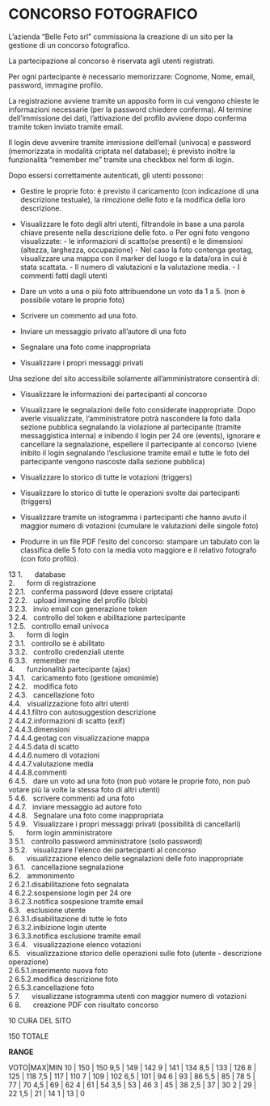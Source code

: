 # CONCORSO FOTOGRAFICO

L’azienda “Belle Foto srl” commissiona la creazione di un sito per la gestione di un concorso fotografico.

La partecipazione al concorso è riservata agli utenti registrati.

Per ogni partecipante è necessario memorizzare: Cognome, Nome, email, password, immagine profilo.

La registrazione avviene tramite un apposito form in cui vengono chieste le informazioni necessarie (per la password chiedere conferma). Al termine dell’immissione dei dati, l’attivazione del profilo avviene dopo conferma tramite token inviato tramite email.

Il login deve avvenire tramite immissione dell’email (univoca) e password (memorizzata in modalità criptata nel database); è previsto inoltre la funzionalità “remember me” tramite una checkbox nel form di login.

Dopo essersi correttamente autenticati, gli utenti possono:

- Gestire le proprie foto: è previsto il caricamento (con indicazione di una descrizione testuale), la
rimozione delle foto e la modifica della loro descrizione.

- Visualizzare le foto degli altri utenti, filtrandole in base a una parola chiave presente nella
descrizione delle foto.
	o Per ogni foto vengono visualizzate:
		- le informazioni di scatto(se presenti) e le dimensioni (altezza, larghezza, occupazione)
		- Nel caso la foto contenga geotag, visualizzare una mappa con il marker del luogo e la data/ora in cui è stata scattata.
		- Il numero di valutazioni e la valutazione media.
		- I commenti fatti dagli utenti

- Dare un voto a una o più foto attribuendone un voto da 1 a 5. (non è possibile votare le proprie
foto)

- Scrivere un commento ad una foto.

- Inviare un messaggio privato all’autore di una foto

- Segnalare una foto come inappropriata

- Visualizzare i propri messaggi privati

Una sezione del sito accessibile solamente all’amministratore consentirà di:

- Visualizzare le informazioni dei partecipanti al concorso

- Visualizzare le segnalazioni delle foto considerate inappropriate. Dopo averle visualizzate, l’amministratore potrà nascondere la foto dalla sezione pubblica segnalando la violazione al partecipante (tramite messaggistica interna) e inibendo il login per 24 ore (events), ignorare e cancellare la segnalazione, espellere il partecipante al concorso (viene inibito il login segnalando l’esclusione tramite email e tutte le foto del partecipante vengono nascoste dalla sezione pubblica)

- Visualizzare lo storico di tutte le votazioni (triggers)

- Visualizzare lo storico di tutte le operazioni svolte dai partecipanti (triggers)

- Visualizzare tramite un istogramma i partecipanti che hanno avuto il maggior numero di votazioni (cumulare le valutazioni delle singole foto)

- Produrre in un file PDF l’esito del concorso: stampare un tabulato con la classifica delle 5 foto con la media voto maggiore e il relativo fotografo (con foto profilo).




																									
																									
13	1.      database																								
	2.      form di registrazione																								
2	2.1.   conferma password (deve essere criptata)																								
2	2.2.   upload immagine del profilo (blob)																								
3	2.3.   invio email con generazione token																								
3	2.4.   controllo del token e abilitazione partecipante																								
1	2.5.   controllo email univoca																								
	3.      form di login																								
2	3.1.   controllo se è abilitato																								
3	3.2.   controllo credenziali utente																								
6	3.3.   remember me																								
	4.      funzionalità partecipante (ajax)																								
3	4.1.   caricamento foto (gestione omonimie)																								
2	4.2.   modifica foto																								
2	4.3.   cancellazione foto																								
	4.4.   visualizzazione foto altri utenti																								
4	4.4.1.filtro con autosuggestion descrizione																								
2	4.4.2.informazioni di scatto (exif)																								
2	4.4.3.dimensioni																								
7	4.4.4.geotag con visualizzazione mappa																								
2	4.4.5.data di scatto																								
4	4.4.6.numero di votazioni																								
4	4.4.7.valutazione media																								
4	4.4.8.commenti																								
6	4.5.   dare un voto ad una foto (non può votare le proprie foto, non può votare più la volte la stessa foto di altri utenti)																								
5	4.6.   scrivere commenti ad una foto																								
4	4.7.   inviare messaggio ad autore foto																								
4	4.8.   Segnalare una foto come inappropriata																								
5	4.9.   Visualizzare i propri messaggi privati (possibilità di cancellarli)																								
	5.      form login amministratore																								
3	5.1.   controllo password amministratore (solo password)																								
3	5.2.   visualizzare l'elenco dei partecipanti al concorso																								
	6.      visualizzazione elenco delle segnalazioni delle foto inappropriate																								
3	6.1.   cancellazione segnalazione																								
	6.2.   ammonimento																								
2	6.2.1.disabilitazione foto segnalata																								
4	6.2.2.sospensione login per 24 ore																								
3	6.2.3.notifica sospesione tramite email																								
	6.3.   esclusione utente																								
2	6.3.1.disabilitazione di tutte le foto																								
2	6.3.2.inibizione login utente																								
3	6.3.3.notifica esclusione tramite email																								
3	6.4.   visualizzazione elenco votazioni																								
	6.5.   visualizzazione storico delle operazioni sulle foto (utente - descrizione operazione)																								
2	6.5.1.inserimento nuova foto																								
2	6.5.2.modifica descrizione foto																								
2	6.5.3.cancellazione foto																								
5	7.      visualizzane istogramma utenti con maggior numero di votazioni																								
6	8.      creazione PDF con risultato concorso																								
																									
10	CURA DEL SITO																				

150	TOTALE

**RANGE**

VOTO|MAX|MIN
10 | 150 | 150
9,5 | 149 | 142
9 | 141 | 134
8,5 | 133 | 126
8 | 125 | 118
7,5 | 117 | 110
7 | 109 | 102
6,5 | 101 | 94
6 | 93 | 86
5,5 | 85 | 78
5 | 77 | 70
4,5 | 69 | 62
4 | 61 | 54
3,5 | 53 | 46
3 | 45 | 38
2,5 | 37 | 30
2 | 29 | 22
1,5 | 21 | 14
1 | 13 | 0																		
